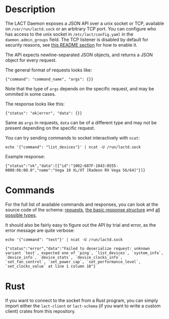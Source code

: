 # Description

The LACT Daemon exposes a JSON API over a unix socket or TCP, available on `/var/run/lactd.sock` or an arbitrary TCP port. You can configure who has access to the unix socket in `/etc/lact/config.yaml` in the `daemon.admin_groups` field. The TCP listener is disabled by default for security reasons, see [this README section](./README.md#remote-management) for how to enable it.

The API expects newline-separated JSON objects, and returns a JSON object for every request.

The general format of requests looks like:
```
{"command": "command_name", "args": {}}
```
Note that the type of `args` depends on the specific request, and may be ommited in some cases.

The response looks like this:
```
{"status": "ok|error", "data": {}}
```
Same as `args` in requests, `data` can be of a different type and may not be present depending on the specific request.

You can try sending commands to socket interactively with `ncat`:
```
echo '{"command": "list_devices"}' | ncat -U /run/lactd.sock
```
Example response:
```
{"status":"ok","data":[{"id":"1002:687F-1043:0555-0000:0b:00.0","name":"Vega 10 XL/XT [Radeon RX Vega 56/64]"}]}
```

# Commands

For the full list of available commands and responses, you can look at the source code of the schema: [requests](lact-schema/src/request.rs), [the basic response structure](lact-schema/src/response.rs) and [all possible types](lact-schema/src/lib.rs).

It should also be fairly easy to figure out the API by trial and error, as the error message are quite verbose:

```
echo '{"command": "test"}' | ncat -U /run/lactd.sock

{"status":"error","data":"Failed to deserialize request: unknown variant `test`, expected one of `ping`, `list_devices`, `system_info`, `device_info`, `device_stats`, `device_clocks_info`, `set_fan_control`, `set_power_cap`, `set_performance_level`, `set_clocks_value` at line 1 column 18"}
```

# Rust

If you want to connect to the socket from a Rust program, you can simply import either the `lact-client` or `lact-schema` (if you want to write a custom client) crates from this repository.